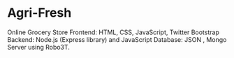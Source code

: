 # Agri-Fresh
Online Grocery Store
Frontend: HTML, CSS, JavaScript, Twitter Bootstrap 
Backend: Node.js (Express library) and JavaScript 
Database: JSON , Mongo Server using Robo3T.
